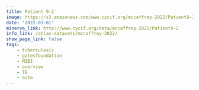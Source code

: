 ```yaml
---
title: Patient 9-2
image: https://s3.amazonaws.com/www.cycif.org/mccaffrey-2022/Patient9-2/thumbnail--default.jpg
date: '2022-03-01'
minerva_link: http://www.cycif.org/data/mccaffrey-2022/Patient9-2
info_link: /atlas-datasets/mccaffrey-2022/
show_page_link: false
tags:
    - tuberculosis
    - gatesfoundation
    - MIBI
    - overview
    - TB
    - auto
---
```

